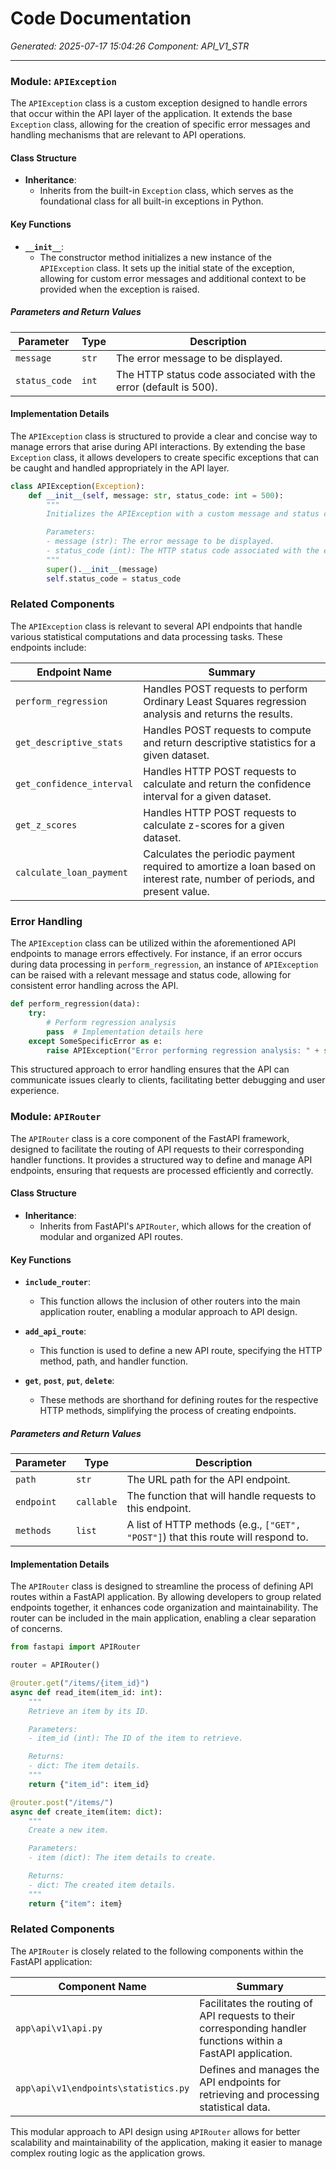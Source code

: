 # Code Documentation

*Generated: 2025-07-17 15:04:26*
*Component: API_V1_STR*

---

### Module: `APIException`

The `APIException` class is a custom exception designed to handle errors that occur within the API layer of the application. It extends the base `Exception` class, allowing for the creation of specific error messages and handling mechanisms that are relevant to API operations.

#### Class Structure

- **Inheritance**: 
  - Inherits from the built-in `Exception` class, which serves as the foundational class for all built-in exceptions in Python.

#### Key Functions

- **`__init__`**: 
  - The constructor method initializes a new instance of the `APIException` class. It sets up the initial state of the exception, allowing for custom error messages and additional context to be provided when the exception is raised.

##### Parameters and Return Values

| Parameter      | Type   | Description                                                  |
|----------------|--------|--------------------------------------------------------------|
| `message`      | `str`  | The error message to be displayed.                           |
| `status_code`  | `int`  | The HTTP status code associated with the error (default is 500). |

#### Implementation Details

The `APIException` class is structured to provide a clear and concise way to manage errors that arise during API interactions. By extending the base `Exception` class, it allows developers to create specific exceptions that can be caught and handled appropriately in the API layer.

```python
class APIException(Exception):
    def __init__(self, message: str, status_code: int = 500):
        """
        Initializes the APIException with a custom message and status code.

        Parameters:
        - message (str): The error message to be displayed.
        - status_code (int): The HTTP status code associated with the error (default is 500).
        """
        super().__init__(message)
        self.status_code = status_code
```

### Related Components

The `APIException` class is relevant to several API endpoints that handle various statistical computations and data processing tasks. These endpoints include:

| Endpoint Name               | Summary                                                                                     |
|-----------------------------|---------------------------------------------------------------------------------------------|
| `perform_regression`        | Handles POST requests to perform Ordinary Least Squares regression analysis and returns the results. |
| `get_descriptive_stats`     | Handles POST requests to compute and return descriptive statistics for a given dataset.    |
| `get_confidence_interval`   | Handles HTTP POST requests to calculate and return the confidence interval for a given dataset. |
| `get_z_scores`             | Handles HTTP POST requests to calculate z-scores for a given dataset.                     |
| `calculate_loan_payment`    | Calculates the periodic payment required to amortize a loan based on interest rate, number of periods, and present value. |

### Error Handling

The `APIException` class can be utilized within the aforementioned API endpoints to manage errors effectively. For instance, if an error occurs during data processing in `perform_regression`, an instance of `APIException` can be raised with a relevant message and status code, allowing for consistent error handling across the API.

```python
def perform_regression(data):
    try:
        # Perform regression analysis
        pass  # Implementation details here
    except SomeSpecificError as e:
        raise APIException("Error performing regression analysis: " + str(e), status_code=400)
```

This structured approach to error handling ensures that the API can communicate issues clearly to clients, facilitating better debugging and user experience.

### Module: `APIRouter`

The `APIRouter` class is a core component of the FastAPI framework, designed to facilitate the routing of API requests to their corresponding handler functions. It provides a structured way to define and manage API endpoints, ensuring that requests are processed efficiently and correctly.

#### Class Structure

- **Inheritance**: 
  - Inherits from FastAPI's `APIRouter`, which allows for the creation of modular and organized API routes.

#### Key Functions

- **`include_router`**: 
  - This function allows the inclusion of other routers into the main application router, enabling a modular approach to API design.

- **`add_api_route`**: 
  - This function is used to define a new API route, specifying the HTTP method, path, and handler function.

- **`get`**, **`post`**, **`put`**, **`delete`**: 
  - These methods are shorthand for defining routes for the respective HTTP methods, simplifying the process of creating endpoints.

##### Parameters and Return Values

| Parameter      | Type   | Description                                                  |
|----------------|--------|--------------------------------------------------------------|
| `path`         | `str`  | The URL path for the API endpoint.                          |
| `endpoint`     | `callable` | The function that will handle requests to this endpoint.  |
| `methods`      | `list` | A list of HTTP methods (e.g., `["GET", "POST"]`) that this route will respond to. |

#### Implementation Details

The `APIRouter` class is designed to streamline the process of defining API routes within a FastAPI application. By allowing developers to group related endpoints together, it enhances code organization and maintainability. The router can be included in the main application, enabling a clear separation of concerns.

```python
from fastapi import APIRouter

router = APIRouter()

@router.get("/items/{item_id}")
async def read_item(item_id: int):
    """
    Retrieve an item by its ID.

    Parameters:
    - item_id (int): The ID of the item to retrieve.

    Returns:
    - dict: The item details.
    """
    return {"item_id": item_id}

@router.post("/items/")
async def create_item(item: dict):
    """
    Create a new item.

    Parameters:
    - item (dict): The item details to create.

    Returns:
    - dict: The created item details.
    """
    return {"item": item}
```

### Related Components

The `APIRouter` is closely related to the following components within the FastAPI application:

| Component Name               | Summary                                                                                     |
|------------------------------|---------------------------------------------------------------------------------------------|
| `app\api\v1\api.py`         | Facilitates the routing of API requests to their corresponding handler functions within a FastAPI application. |
| `app\api\v1\endpoints\statistics.py` | Defines and manages the API endpoints for retrieving and processing statistical data. |

This modular approach to API design using `APIRouter` allows for better scalability and maintainability of the application, making it easier to manage complex routing logic as the application grows.